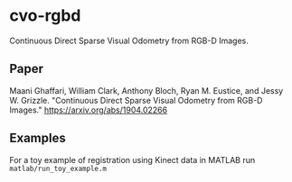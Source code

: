 # cvo-rgbd
Continuous Direct Sparse Visual Odometry from RGB-D Images.

## Paper
Maani Ghaffari, William Clark, Anthony Bloch, Ryan M. Eustice, and Jessy W. Grizzle. "Continuous Direct Sparse Visual Odometry from RGB-D Images."
https://arxiv.org/abs/1904.02266

## Examples
For a toy example of registration using Kinect data in MATLAB run `matlab/run_toy_example.m`

